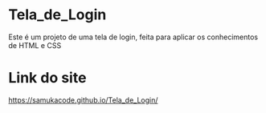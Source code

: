 # Tela_de_Login
Este é um projeto de uma tela de login, feita para aplicar os conhecimentos de HTML e CSS

# Link do site
https://samukacode.github.io/Tela_de_Login/
